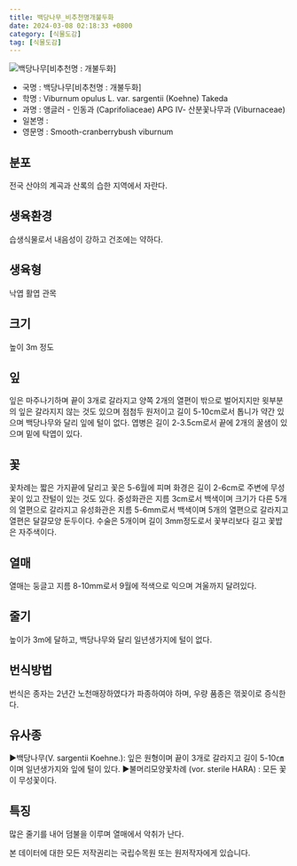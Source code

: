 ```yaml
---
title: 백당나무_비추천명개불두화
date: 2024-03-08 02:18:33 +0800
category: [식물도감]
tag: [식물도감]
---
```




![백당나무[비추천명 : 개불두화]](/fileUpload/plants/basic/Caprifoliaceae/Viburnum/1012962/1012962_20230424152331966files_th2.jpg)
- 국명 : 백당나무[비추천명 : 개불두화]
- 학명 : Viburnum opulus L. var. sargentii (Koehne) Takeda
- 과명 : 앵글러 - 인동과 (Caprifoliaceae) APG Ⅳ- 산분꽃나무과 (Viburnaceae)
- 일본명 : 
- 영문명 : Smooth-cranberrybush viburnum


## 분포
전국 산야의 계곡과 산록의 습한 지역에서 자란다.
## 생육환경
습생식물로서 내음성이 강하고 건조에는 약하다.
## 생육형
낙엽 활엽 관목
## 크기
높이 3m 정도
## 잎
잎은 마주나기하며 끝이 3개로 갈라지고 양쪽 2개의 열편이 밖으로 벌어지지만 윗부분의 잎은 갈라지지 않는 것도 있으며 점첨두 원저이고 길이 5-10cm로서 톱니가 약간 있으며 백당나무와 달리 잎에 털이 없다. 엽병은 길이 2-3.5cm로서 끝에 2개의 꿀샘이 있으며 밑에 탁엽이 있다.
## 꽃
꽃차례는 짧은 가지끝에 달리고 꽃은 5-6월에 피며 화경은 길이 2-6cm로 주변에 무성꽃이 있고 잔털이 있는 것도 있다. 중성화관은 지름 3cm로서 백색이며 크기가 다른 5개의 열편으로 갈라지고 유성화관은 지름 5-6mm로서 백색이며 5개의 열편으로 갈라지고 열편은 달걀모양 둔두이다. 수술은 5개이며 길이 3mm정도로서 꽃부리보다 길고 꽃밥은 자주색이다.
## 열매
열매는 둥글고 지름 8-10mm로서 9월에 적색으로 익으며 겨울까지 달려있다.
## 줄기
높이가 3m에 달하고, 백당나무와 달리 일년생가지에 털이 없다.
## 번식방법
번식은 종자는 2년간 노천매장하였다가 파종하여야 하며, 우량 품종은 꺾꽂이로 증식한다.    

## 유사종
▶백당나무(V. sargentii Koehne.): 잎은 원형이며 끝이 3개로 갈라지고 길이 5-10㎝이며 일년생가지와 잎에 털이 있다.▶불머리모양꽃차례 (vor. sterile HARA) : 모든 꽃이 무성꽃이다.
## 특징
많은 줄기를 내어 덤불을 이루며 열매에서 악취가 난다.






본 데이터에 대한 모든 저작권리는 국립수목원 또는 원저작자에게 있습니다.
